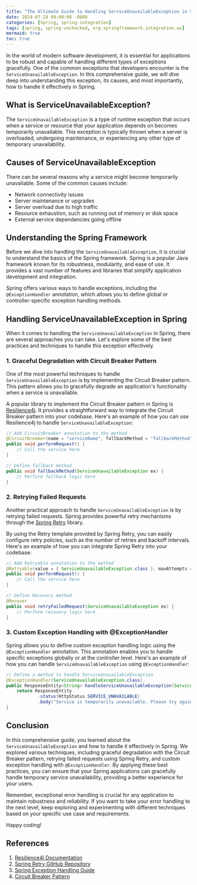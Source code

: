 ```yaml
---
title: "The Ultimate Guide to Handling ServiceUnavailableException in Spring"
date: 2024-07-29 09:00:00 -0000
categories: [Spring, spring-integration]
tags: [spring, spring-unchecked, org.springframework.integration.ws]
mermaid: true
toc: true
---
```



In the world of modern software development, it is essential for applications to be robust and capable of handling different types of exceptions gracefully. One of the common exceptions that developers encounter is the `ServiceUnavailableException`. In this comprehensive guide, we will dive deep into understanding this exception, its causes, and most importantly, how to handle it effectively in Spring.

## What is ServiceUnavailableException?

The `ServiceUnavailableException` is a type of runtime exception that occurs when a service or resource that your application depends on becomes temporarily unavailable. This exception is typically thrown when a server is overloaded, undergoing maintenance, or experiencing any other type of temporary unavailability.

## Causes of ServiceUnavailableException

There can be several reasons why a service might become temporarily unavailable. Some of the common causes include:

- Network connectivity issues
- Server maintenance or upgrades
- Server overload due to high traffic
- Resource exhaustion, such as running out of memory or disk space
- External service dependencies going offline

## Understanding the Spring Framework

Before we dive into handling the `ServiceUnavailableException`, it is crucial to understand the basics of the Spring framework. Spring is a popular Java framework known for its robustness, modularity, and ease of use. It provides a vast number of features and libraries that simplify application development and integration.

Spring offers various ways to handle exceptions, including the `@ExceptionHandler` annotation, which allows you to define global or controller-specific exception handling methods.

## Handling ServiceUnavailableException in Spring

When it comes to handling the `ServiceUnavailableException` in Spring, there are several approaches you can take. Let's explore some of the best practices and techniques to handle this exception effectively.

### 1. Graceful Degradation with Circuit Breaker Pattern

One of the most powerful techniques to handle `ServiceUnavailableException` is by implementing the Circuit Breaker pattern. This pattern allows you to gracefully degrade an application's functionality when a service is unavailable.

A popular library to implement the Circuit Breaker pattern in Spring is [Resilience4j](https://resilience4j.readme.io/). It provides a straightforward way to integrate the Circuit Breaker pattern into your codebase. Here's an example of how you can use Resilience4j to handle `ServiceUnavailableException`:

```java
// Add CircuitBreaker annotation to the method
@CircuitBreaker(name = "serviceName", fallbackMethod = "fallbackMethod")
public void performRequest() {
    // Call the service here
}

// Define fallback method
public void fallbackMethod(ServiceUnavailableException ex) {
    // Perform fallback logic here
}
```

### 2. Retrying Failed Requests

Another practical approach to handle `ServiceUnavailableException` is by retrying failed requests. Spring provides powerful retry mechanisms through the [Spring Retry](https://github.com/spring-projects/spring-retry) library. 

By using the Retry template provided by Spring Retry, you can easily configure retry policies, such as the number of retries and backoff intervals. Here's an example of how you can integrate Spring Retry into your codebase:

```java
// Add Retryable annotation to the method
@Retryable(value = { ServiceUnavailableException.class }, maxAttempts = 3, backoff = @Backoff(delay = 1000))
public void performRequest() {
    // Call the service here
}

// Define Recovery method
@Recover
public void retryFailedRequest(ServiceUnavailableException ex) {
    // Perform recovery logic here
}
```

### 3. Custom Exception Handling with @ExceptionHandler

Spring allows you to define custom exception handling logic using the `@ExceptionHandler` annotation. This annotation enables you to handle specific exceptions globally or at the controller level. Here's an example of how you can handle `ServiceUnavailableException` using `@ExceptionHandler`:

```java
// Define a method to handle ServiceUnavailableException
@ExceptionHandler(ServiceUnavailableException.class)
public ResponseEntity<String> handleServiceUnavailableException(ServiceUnavailableException ex) {
    return ResponseEntity
            .status(HttpStatus.SERVICE_UNAVAILABLE)
            .body("Service is temporarily unavailable. Please try again later.");
}
```

## Conclusion

In this comprehensive guide, you learned about the `ServiceUnavailableException` and how to handle it effectively in Spring. We explored various techniques, including graceful degradation with the Circuit Breaker pattern, retrying failed requests using Spring Retry, and custom exception handling with `@ExceptionHandler`. By applying these best practices, you can ensure that your Spring applications can gracefully handle temporary service unavailability, providing a better experience for your users.

Remember, exceptional error handling is crucial for any application to maintain robustness and reliability. If you want to take your error handling to the next level, keep exploring and experimenting with different techniques based on your specific use case and requirements.

Happy coding!

## References

1. [Resilience4j Documentation](https://resilience4j.readme.io/)
2. [Spring Retry GitHub Repository](https://github.com/spring-projects/spring-retry)
3. [Spring Exception Handling Guide](https://spring.io/guides/gs/multi-rest-service/)
4. [Circuit Breaker Pattern](https://martinfowler.com/bliki/CircuitBreaker.html)